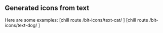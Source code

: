<article>
  <h1>
    Generated icons from text
  </h1>
  <p>
    Here are some examples:
    <span class="u-block">
      <span>[chill route /bit-icons/text-cat/ ]</span>
      <span>[chill route /bit-icons/text-dog/ ]</span>
    </span>
  </p>
</article>
